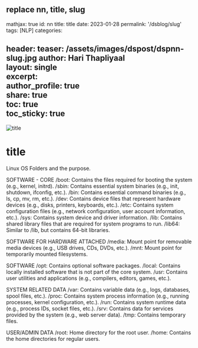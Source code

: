 replace nn, title, slug
---
mathjax: true
id: nn
title: title 
date: 2023-01-28
permalink: '/dsblog/slug'
tags: [NLP] 
categories: 

header:
    teaser: /assets/images/dspost/dspnn-slug.jpg
author: Hari Thapliyaal   
layout: single   
excerpt:   
author_profile: true   
share: true   
toc: true   
toc_sticky: true 
---

![title](/assets/images/dspost/dspnn-slug.jpg)


# title

Linux OS Folders and the purpose.

SOFTWARE - CORE
/boot: Contains the files required for booting the system (e.g., kernel, initrd).
/sbin: Contains essential system binaries (e.g., init, shutdown, ifconfig, etc.).
/bin: Contains essential command binaries (e.g., ls, cp, mv, rm, etc.).
/dev: Contains device files that represent hardware devices (e.g., disks, printers, keyboards, etc.).
/etc: Contains system configuration files (e.g., network configuration, user account information, etc.).
/sys: Contains system device and driver information.
/lib: Contains shared library files that are required for system programs to run.
/lib64: Similar to /lib, but contains 64-bit libraries.

SOFTWARE FOR HARDWARE ATTACHED
/media: Mount point for removable media devices (e.g., USB drives, CDs, DVDs, etc.).
/mnt: Mount point for temporarily mounted filesystems.

SOFTWARE 
/opt: Contains optional software packages.
/local: Contains locally installed software that is not part of the core system.
/usr: Contains user utilities and applications (e.g., compilers, editors, games, etc.).

SYSTEM RELATED DATA
/var: Contains variable data (e.g., logs, databases, spool files, etc.).
/proc: Contains system process information (e.g., running processes, kernel configuration, etc.).
/run: Contains system runtime data (e.g., process IDs, socket files, etc.).
/srv: Contains data for services provided by the system (e.g., web server data).
/tmp: Contains temporary files.

USER/ADMIN DATA 
/root: Home directory for the root user.
/home: Contains the home directories for regular users.

